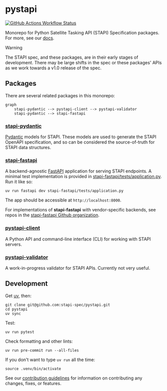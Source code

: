 # pystapi

[![GitHub Actions Workflow Status](https://img.shields.io/github/actions/workflow/status/stapi-spec/pystapi/ci.yaml?style=for-the-badge)](https://github.com/stapi-spec/pystapi/actions/workflows/ci.yaml)

Monorepo for Python Satellite Tasking API (STAPI) Specification packages.
For more, see our [docs](https://stapi-spec.github.io/pystapi/).

> [!WARNING]
> The STAPI spec, and these packages, are in their early stages of development.
> There may be large shifts in the spec or these packages' APIs as we work towards a v1.0 release of the spec.

## Packages

There are several related packages in this monorepo:

```mermaid
graph
    stapi-pydantic --> pystapi-client --> pystapi-validator
    stapi-pydantic --> stapi-fastapi
```

### [stapi-pydantic](./stapi-pydantic/)

[Pydantic](https://docs.pydantic.dev) models for STAPI.
These models are used to generate the STAPI OpenAPI specification, and so can be considered the source-of-truth for STAPI data structures.

### [stapi-fastapi](./stapi-fastapi/)

A backend-agnostic [FastAPI](https://fastapi.tiangolo.com/) application for serving STAPI endpoints.
A minimal test implementation is provided in [stapi-fastapi/tests/application.py](stapi-fastapi/tests/application.py).
Run it like so:

```commandline
uv run fastapi dev stapi-fastapi/tests/application.py
```

The app should be accessible at `http://localhost:8000`.

For implementations of **stapi-fastapi** with vendor-specific backends, see repos in the [stapi-fastapi Github organization](https://github.com/stapi-spec?q=stapi-fastapi-&type=all&language=&sort=).

### [pystapi-client](./pystapi-client/)

A Python API and command-line interface (CLI) for working with STAPI servers.

### [pystapi-validator](./pystapi-validator/)

A work-in-progress validator for STAPI APIs.
Currently not very useful.

## Development

Get [uv](https://docs.astral.sh/uv/), then:

```shell
git clone git@github.com:stapi-spec/pystapi.git
cd pystapi
uv sync
```

Test:

```shell
uv run pytest
```

Check formatting and other lints:

```shell
uv run pre-commit run --all-files
```

If you don't want to type `uv run` all the time:

```shell
source .venv/bin/activate
```

See our [contribution guidelines](./CONTRIBUTING.md) for information on contributing any changes, fixes, or features.
